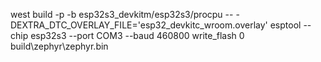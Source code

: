 west build -p -b  esp32s3_devkitm/esp32s3/procpu -- -DEXTRA_DTC_OVERLAY_FILE='esp32_devkitc_wroom.overlay'
esptool --chip esp32s3 --port COM3 --baud 460800 write_flash 0 build\zephyr\zephyr.bin
